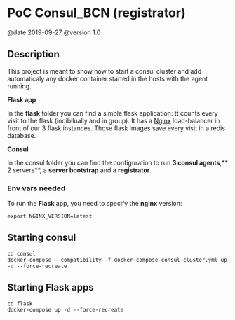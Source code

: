 
# PoC Consul_BCN (registrator)

@date 2019-09-27
@version 1.0

## Description

This project is meant to show how to start a consul cluster and add automaticaly any docker container started in the hosts with the agent running.

**Flask app**

In the **flask** folder you can find a simple flask application: tt counts every visit to the flask (indibilually and in group).
It has a [Nginx](https://www.nginx.com/) load-balancer in front of our 3 flask instances. Those flask images save every visit in a redis database.

**Consul**

In the consul folder you can find the configuration to run **3 consul agents**,** 2 servers**, a **server bootstrap** and a **registrator**.

### Env vars needed

To run the **Flask** app, you need to specify the **nginx** version:
```
export NGINX_VERSION=latest
```
## Starting consul
```
cd consul
docker-compose --compatibility -f docker-compose-consul-cluster.yml up -d --force-recreate
```

## Starting Flask apps
```
cd flask
docker-compose up -d --force-recreate
```
